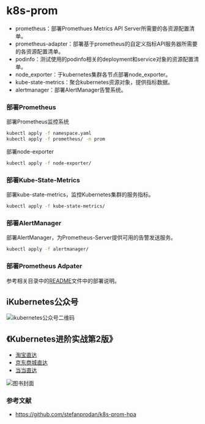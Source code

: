 # k8s-prom

- prometheus：部署Promethues Metrics API Server所需要的各资源配置清单。
- prometheus-adapter：部署基于prometheus的自定义指标API服务器所需要的各资源配置清单。
- podinfo：测试使用的podinfo相关的deployment和service对象的资源配置清单。
- node_exporter：于kubernetes集群各节点部署node_exporter。
- kube-state-metrics：聚合kubernetes资源对象，提供指标数据。
- alertmanager：部署AlertManager告警系统。

### 部署Prometheus

部署Prometheus监控系统

```bash
kubectl apply -f namespace.yaml
kubectl apply -f prometheus/ -n prom
```

部署node-exporter

```bash
kubectl apply -f node-exporter/
```

### 部署Kube-State-Metrics

部署kube-state-metrics，监控Kubernetes集群的服务指标。

```bash
kubectl apply -f kube-state-metrics/
```

### 部署AlertManager

部署AlertManager，为Prometheus-Server提供可用的告警发送服务。

```bash
kubectl apply -f alertmanager/
```

### 部署Prometheus Adpater

参考相关目录中的[README](prometheus-adpater/README.md)文件中的部署说明。

## iKubernetes公众号

![ikubernetes公众号二维码](https://github.com/iKubernetes/Kubernetes_Advanced_Practical_2rd/raw/main/imgs/iKubernetes%E5%85%AC%E4%BC%97%E5%8F%B7%E4%BA%8C%E7%BB%B4%E7%A0%81.jpg)

## 《Kubernetes进阶实战第2版》

- [淘宝直达](https://s.taobao.com/search?q=kubernetes%E8%BF%9B%E9%98%B6%E5%AE%9E%E6%88%98%E7%AC%AC2%E7%89%88&imgfile=&commend=all&ssid=s5-e&search_type=item&sourceId=tb.index&spm=a21bo.2017.201856-taobao-item.1&ie=utf8&initiative_id=tbindexz_20170306)
- [京东商城直达](https://search.jd.com/Search?keyword=kubernetes%E8%BF%9B%E9%98%B6%E5%AE%9E%E6%88%98%E7%AC%AC2%E7%89%88&enc=utf-8&suggest=2.def.0.base&wq=kubernetes%E8%BF%9B%E9%98%B6%E5%AE%9E%E6%88%98&pvid=286ff777931e4075a762f321a0fb1139)
- [当当直达](http://search.dangdang.com/?key=kubernetes%BD%F8%BD%D7%CA%B5%D5%BD%B5%DA%B6%FE%B0%E6&act=input)

![图书封面](https://github.com/iKubernetes/Kubernetes_Advanced_Practical_2rd/raw/main/imgs/book.jpg)


### 参考文献

- https://github.com/stefanprodan/k8s-prom-hpa

